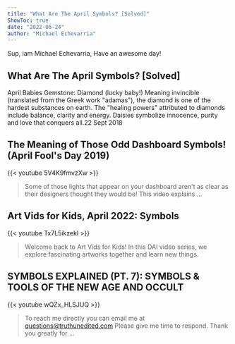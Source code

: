 ```yaml
---
title: "What Are The April Symbols? [Solved]"
ShowToc: true 
date: "2022-06-24"
author: "Michael Echevarria" 
---
```


Sup, iam Michael Echevarria, Have an awesome day!
## What Are The April Symbols? [Solved]
 April Babies Gemstone: Diamond (lucky baby!) Meaning invincible (translated from the Greek work "adamas"), the diamond is one of the hardest substances on earth. The "healing powers" attributed to diamonds include balance, clarity and energy. Daisies symbolize innocence, purity and love that conquers all.22 Sept 2018

## The Meaning of Those Odd Dashboard Symbols! (April Fool's Day 2019)
{{< youtube 5V4K9fmvzXw >}}
>Some of those lights that appear on your dashboard aren't as clear as their designers thought they would be! This video explains ...

## Art Vids for Kids, April 2022: Symbols
{{< youtube Tx7L5ikzekI >}}
>Welcome back to Art Vids for Kids! In this DAI video series, we explore fascinating artworks together and learn new things.

## SYMBOLS EXPLAINED (PT. 7): SYMBOLS & TOOLS OF THE NEW AGE AND OCCULT
{{< youtube wQZx_HLSJUQ >}}
>To reach me directly you can email me at questions@truthunedited.com Please give me time to respond. Thank you greatly for ...

